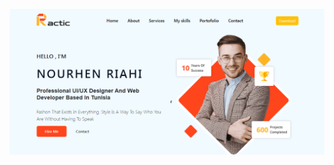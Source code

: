 
![Portfolio simple](https://github.com/nourhenriahii/Portfolio-simple-/blob/main/photo/port.PNG?raw=true)
